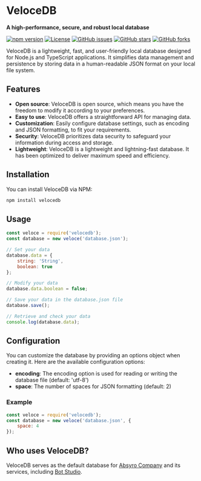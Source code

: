 # VeloceDB

**A high-performance, secure, and robust local database**

[![npm version](https://badge.fury.io/js/velocedb.svg)](https://www.npmjs.com/package/velocedb)
[![License](https://img.shields.io/badge/license-MIT-blue.svg)](https://opensource.org/licenses/MIT)
[![GitHub issues](https://img.shields.io/github/issues/absyro/VeloceDB.svg)](https://github.com/absyro/VeloceDB/issues)
[![GitHub stars](https://img.shields.io/github/stars/absyro/VeloceDB.svg)](https://github.com/absyro/VeloceDB/stargazers)
[![GitHub forks](https://img.shields.io/github/forks/absyro/VeloceDB.svg)](https://github.com/absyro/VeloceDB/forks)

VeloceDB is a lightweight, fast, and user-friendly local database designed for Node.js and TypeScript applications. It simplifies data management and persistence by storing data in a human-readable JSON format on your local file system.

## Features

- **Open source**: VeloceDB is open source, which means you have the freedom to modify it according to your preferences.
- **Easy to use**: VeloceDB offers a straightforward API for managing data.
- **Customization**: Easily configure database settings, such as encoding and JSON formatting, to fit your requirements.
- **Security**: VeloceDB prioritizes data security to safeguard your information during access and storage.
- **Lightweight**: VeloceDB is a lightweight and lightning-fast database. It has been optimized to deliver maximum speed and efficiency.

## Installation

You can install VeloceDB via NPM:

```bash
npm install velocedb
```

## Usage

```javascript
const veloce = require('velocedb');
const database = new veloce('database.json');

// Set your data
database.data = {
    string: 'String',
    boolean: true
};

// Modify your data
database.data.boolean = false;

// Save your data in the database.json file
database.save();

// Retrieve and check your data
console.log(database.data);
```

## Configuration

You can customize the database by providing an options object when creating it. Here are the available configuration options:

- **encoding**: The encoding option is used for reading or writing the database file (default: 'utf-8')
- **space**: The number of spaces for JSON formatting (default: 2)

### Example

```javascript
const veloce = require('velocedb');
const database = new veloce('database.json', {
    space: 4
});
```

## Who uses VeloceDB?

VeloceDB serves as the default database for [Absyro Company](https://absyro.com) and its services, including [Bot Studio](https://botstudioo.com).
